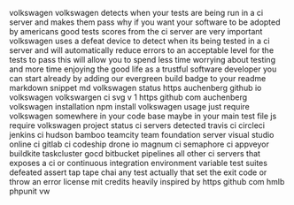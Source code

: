 volkswagen volkswagen detects when your tests are being run in a ci server and makes them pass why if you want your software to be adopted by americans good tests scores from the ci server are very important volkswagen uses a defeat device to detect when its being tested in a ci server and will automatically reduce errors to an acceptable level for the tests to pass this will allow you to spend less time worrying about testing and more time enjoying the good life as a trustful software developer you can start already by adding our evergreen build badge to your readme markdown snippet md volkswagen status https auchenberg github io volkswagen volkswargen ci svg v 1 https github com auchenberg volkswagen installation npm install volkswagen usage just require volkswagen somewhere in your code base maybe in your main test file js require volkswagen project status ci servers detected travis ci circleci jenkins ci hudson bamboo teamcity team foundation server visual studio online ci gitlab ci codeship drone io magnum ci semaphore ci appveyor buildkite taskcluster gocd bitbucket pipelines all other ci servers that exposes a ci or continuous integration environment variable test suites defeated assert tap tape chai any test actually that set the exit code or throw an error license mit credits heavily inspired by https github com hmlb phpunit vw